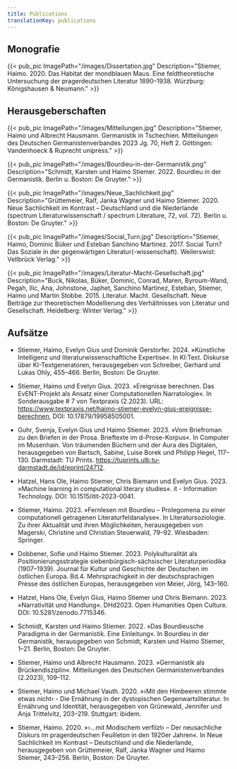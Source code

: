 ```yaml
---
title: Publications
translationKey: publications
---
```


<!--{{ < publikationen >}}-->

## Monografie

{{< pub_pic ImagePath="/images/Dissertation.jpg" Description="Stiemer, Haimo. 2020. Das Habitat der mondblauen Maus. Eine feldtheoretische Untersuchung der pragerdeutschen Literatur 1890–1938. Würzburg: Königshausen & Neumann." >}}

## Herausgeberschaften

{{< pub_pic ImagePath="/images/Mitteilungen.jpg" Description="Stiemer, Haimo und Albrecht Hausmann. Germanistik in Tschechien. Mitteilungen des Deutschen Germanistenverbandes 2023 Jg. 70, Heft 2. Göttingen: Vandenhoeck & Ruprecht unipress." >}}


{{< pub_pic ImagePath="/images/Bourdieu-in-der-Germanistik.png" Description="Schmidt, Karsten und Haimo Stiemer. 2022. Bourdieu in der Germanistik. Berlin u. Boston: De Gruyter." >}}

{{< pub_pic ImagePath="/images/Neue_Sachlichkeit.jpg" Description="Grüttemeier, Ralf, Janka Wagner und Haimo Stiemer. 2020. Neue Sachlichkeit im Kontrast – Deutschland und die Niederlande (spectrum Literaturwissenschaft / spectrum Literature, 72, vol. 72). Berlin u. Boston: De Gruyter." >}}


{{< pub_pic ImagePath="/images/Social_Turn.jpg" Description="Stiemer, Haimo, Dominic Büker und Esteban Sanchino Martinez. 2017. Social Turn? Das Soziale in der gegenwärtigen Literatur(-wissenschaft). Weilerswist: Vellbrück Verlag." >}}

{{< pub_pic ImagePath="/images/Literatur-Macht-Gesellschaft.jpg" Description="Buck, Nikolas, Büker, Dominic, Conrad, Maren, Byroum-Wand, Pegah, Ilic, Ana, Johnstone, Japhet, Sanchino Martinez, Esteban, Stiemer, Haimo und Martin Stobbe. 2015. Literatur. Macht. Gesellschaft. Neue Beiträge zur theoretischen Modellierung des Verhältnisses von Literatur und Gesellschaft. Heidelberg: Winter Verlag." >}}


## Aufsätze

- Stiemer, Haimo, Evelyn Gius und Dominik Gerstorfer. 2024. »Künstliche Intelligenz und literaturwissenschaftliche Expertise«. In KI:Text. Diskurse über KI-Textgeneratoren, herausgegeben von Schreiber, Gerhard und Lukas Ohly, 455–466. Berlin, Boston: De Gruyter.

- Stiemer, Haimo und Evelyn Gius. 2023. »Ereignisse berechnen. Das EvENT-Projekt als Ansatz einer Computationellen Narratologie«. In Sonderausgabe # 7 von Textpraxis (2.2023). URL: https://www.textpraxis.net/haimo-stiemer-evelyn-gius-ereignisse-berechnen, DOI: 10.17879/19958505001.            

- Guhr, Svenja, Evelyn Gius und Haimo Stiemer. 2023. »Vom Briefroman zu den Briefen in der Prosa. Brieftexte im d-Prose-Korpus«. In Computer im Musenhain. Von träumenden Büchern und der Aura des Digitalen, herausgegeben von Bartsch, Sabine, Luise Borek und Philipp Hegel, 117–130. Darmstadt: TU Prints. https://tuprints.ulb.tu-darmstadt.de/id/eprint/24712.

- Hatzel, Hans Ole, Haimo Stiemer, Chris Biemann und Evelyn Gius. 2023. »Machine learning in computational literary studies«. it - Information Technology. DOI: 10.1515/itit-2023-0041.

- Stiemer, Haimo. 2023. »Fernlesen mit Bourdieu – Prolegomena zu einer computationell getragenen Literaturfeldanalyse«. In Literatursoziologie. Zu ihrer Aktualität und ihren Möglichkeiten, herausgegeben von Magerski, Christine und Christian Steuerwald, 79–92. Wiesbaden: Springer.

- Dobbener, Sofie und Haimo Stiemer. 2023. Polykulturalität als Positionierungsstrategie siebenbürgisch-sächsischer Literaturperiodika (1907–1939). Journal für Kultur und Geschichte der Deutschen im
östlichen Europa. Bd.4. Mehrsprachigkeit in der deutschsprachigen Presse des östlichen Europas, herausgegeben von Meier, Jörg, 143–160.

- Hatzel, Hans Ole, Evelyn Gius, Haimo Stiemer und Chris Biemann. 2023. »Narrativität und Handlung«. DHd2023. Open Humanities Open Culture. DOI: 10.5281/zenodo.7715346.

- Schmidt, Karsten und Haimo Stiemer. 2022. »Das Bourdieusche Paradigma in der Germanistik. Eine Einleitung«. In Bourdieu in der Germanistik, herausgegeben von Schmidt, Karsten und Haimo Stiemer, 1–21. Berlin, Boston: De Gruyter.

- Stiemer, Haimo und Albrecht Hausmann. 2023. »Germanistik als Brückendisziplin«. Mitteilungen des Deutschen Germanistenverbandes (2.2023), 109–112.

- Stiemer, Haimo und Michael Vauth. 2020. »›Mit den Himbeeren stimmte etwas nicht‹ - Die Ernährung in der 
dystopischen Gegenwartsliteratur. In Ernährung und Identität, herausgegeben von Grünewald, Jennifer und Anja Trittelvitz, 203–219. Stuttgart: ibidem.

- Stiemer, Haimo. 2020. »›…mit Modischem verfilzt‹ – Der neusachliche Diskurs im pragerdeutschen
Feuilleton in den 1920er Jahren«. In Neue Sachlichkeit im Kontrast – Deutschland und die Niederlande, herausgegeben von Grüttemeier, Ralf, Janka Wagner und Haimo Stiemer, 243–256. Berlin, Boston: De Gruyter.
